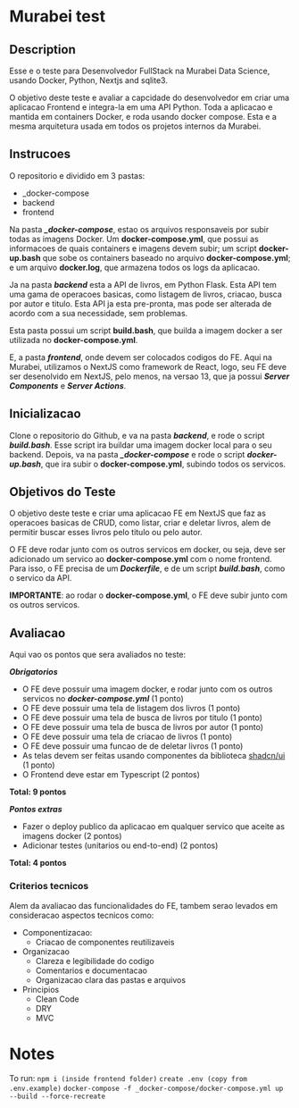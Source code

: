 # Murabei test

## Description

Esse e o teste para Desenvolvedor FullStack na Murabei Data Science, usando Docker, Python, Nextjs and sqlite3.

O objetivo deste teste e avaliar a capcidade do desenvolvedor em criar uma aplicacao Frontend e integra-la em uma API Python. Toda a aplicacao e mantida em containers Docker, e roda usando docker compose. Esta e a mesma arquitetura usada em todos os projetos internos da Murabei.

## Instrucoes

O repositorio e dividido em 3 pastas:

- \_docker-compose
- backend
- frontend

Na pasta **_\_docker-compose_**, estao os arquivos responsaveis por subir todas as imagens Docker. Um **docker-compose.yml**, que possui as informacoes de quais containers e imagens devem subir; um script **docker-up.bash** que sobe os containers baseado no arquivo **docker-compose.yml**; e um arquivo **docker.log**, que armazena todos os logs da aplicacao.

Ja na pasta **_backend_** esta a API de livros, em Python Flask. Esta API tem uma gama de operacoes basicas, como listagem de livros, criacao, busca por autor e titulo. Esta API ja esta pre-pronta, mas pode ser alterada de acordo com a sua necessidade, sem problemas.

Esta pasta possui um script **build.bash**, que builda a imagem docker a ser utilizada no **docker-compose.yml**.

E, a pasta **_frontend_**, onde devem ser colocados codigos do FE. Aqui na Murabei, utilizamos o NextJS como framework de React, logo, seu FE deve ser desenolvido em NextJS, pelo menos, na versao 13, que ja possui **_Server Components_** e **_Server Actions_**.

## Inicializacao

Clone o repositorio do Github, e va na pasta **_backend_**, e rode o script **_build.bash_**. Esse script ira buildar uma imagem docker local para o seu backend. Depois, va na pasta **_\_docker-compose_** e rode o script **_docker-up.bash_**, que ira subir o **docker-compose.yml**, subindo todos os servicos.

## Objetivos do Teste

O objetivo deste teste e criar uma aplicacao FE em NextJS que faz as operacoes basicas de CRUD, como listar, criar e deletar livros, alem de permitir buscar esses livros pelo titulo ou pelo autor.

O FE deve rodar junto com os outros servicos em docker, ou seja, deve ser adicionado um servico ao **docker-compose.yml** com o nome frontend. Para isso, o FE precisa de um **_Dockerfile_**, e de um script **_build.bash_**, como o servico da API.

**IMPORTANTE**: ao rodar o **docker-compose.yml**, o FE deve subir junto com os outros servicos.

## Avaliacao

Aqui vao os pontos que sera avaliados no teste:

**_Obrigatorios_**

- O FE deve possuir uma imagem docker, e rodar junto com os outros servicos no **_docker-compose.yml_** (1 ponto)
- O FE deve possuir uma tela de listagem dos livros (1 ponto)
- O FE deve possuir uma tela de busca de livros por titulo (1 ponto)
- O FE deve possuir uma tela de busca de livros por autor (1 ponto)
- O FE deve possuir uma tela de criacao de livros (1 ponto)
- O FE deve possuir uma funcao de de deletar livros (1 ponto)
- As telas devem ser feitas usando componentes da biblioteca [shadcn/ui](https://ui.shadcn.com/) (1 ponto)
- O Frontend deve estar em Typescript (2 pontos)

**Total: 9 pontos**

**_Pontos extras_**

- Fazer o deploy publico da aplicacao em qualquer servico que aceite as imagens docker (2 pontos)
- Adicionar testes (unitarios ou end-to-end) (2 pontos)

**Total: 4 pontos**

### Criterios tecnicos

Alem da avaliacao das funcionalidades do FE, tambem serao levados em consideracao aspectos tecnicos como:

- Componentizacao:
  - Criacao de componentes reutilizaveis
- Organizacao
  - Clareza e legibilidade do codigo
  - Comentarios e documentacao
  - Organizacao clara das pastas e arquivos
- Principios
  - Clean Code
  - DRY
  - MVC

# Notes

To run:
`npm i (inside frontend folder)`
`create .env (copy from .env.example)`
`docker-compose -f _docker-compose/docker-compose.yml up --build --force-recreate`
